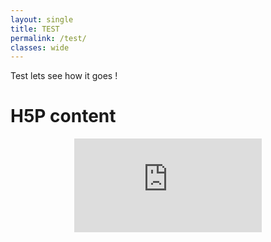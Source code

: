 ```yaml
---
layout: single
title: TEST
permalink: /test/
classes: wide
---
```


<!-- Your Markdown content goes here -->

Test lets see how it goes !

# H5P content

<div style="text-align: center">
      <iframe
        class="h5p-iframe"
        src="https://wsieg.github.io/Embryologie/h5p/segmentation_h5p.html"
        scrolling="no"
        frameborder="0"
        allowfullscreen="allowfullscreen"
        allow="geolocation *; microphone *; camera *; midi *; encrypted-media *"
      ></iframe>
      <script
        src="https://h5p.org/sites/all/modules/h5p/library/js/h5p-resizer.js"
        charset="UTF-8"
      ></script>
    </div>